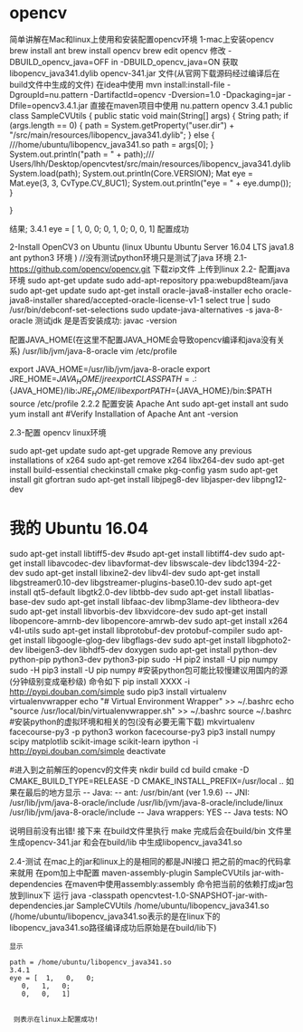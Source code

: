 # opencv
简单讲解在Mac和linux上使用和安装配置opencv环境
1-mac上安装opencv
brew install ant
brew install opencv
brew edit opencv
修改 -DBUILD_opencv_java=OFF in -DBUILD_opencv_java=ON 
获取libopencv_java341.dylib opencv-341.jar 文件(从官网下载源码经过编译后在build文件中生成的文件)
在idea中使用 mvn install:install-file -DgroupId=nu.pattern -DartifactId=opencv -Dversion=1.0 -Dpackaging=jar -Dfile=opencv3.4.1.jar
直接在maven项目中使用 
		<dependency>
            <groupId>nu.pattern</groupId>
            <artifactId>opencv</artifactId>
            <version>3.4.1</version>
        </dependency>
 public class SampleCVUtils {
    public static void main(String[] args) {
        String path;
        if (args.length == 0) {
            path = System.getProperty("user.dir") + "/src/main/resources/libopencv_java341.dylib";
        } else {
            ///home/ubuntu/libopencv_java341.so
            path = args[0];
        }
        System.out.println("path = " + path);/// Users/lhh/Desktop/opencvtest/src/main/resources/libopencv_java341.dylib
        System.load(path);
        System.out.println(Core.VERSION);
        Mat eye = Mat.eye(3, 3, CvType.CV_8UC1);
        System.out.println("eye = " + eye.dump());
    }

}

结果;
3.4.1
eye = [  1,   0,   0;
   0,   1,   0;
   0,   0,   1]
  配置成功

2-Install OpenCV3 on Ubuntu (linux Ubuntu Ubuntu Server 16.04 LTS java1.8 ant python3 环境 )
 //没有测试python环境只是测试了java 环境
 2.1- https://github.com/opencv/opencv.git 下载zip文件 
 上传到linux 
 2.2- 配置java环境
sudo apt-get update
sudo add-apt-repository ppa:webupd8team/java
sudo apt-get update
sudo apt-get install oracle-java8-installer
echo oracle-java8-installer shared/accepted-oracle-license-v1-1 select true | sudo /usr/bin/debconf-set-selections
sudo update-java-alternatives -s java-8-oracle
测试jdk 是是否安装成功:
javac -version

配置JAVA_HOME(在这里不配置JAVA_HOME会导致opencv编译和java没有关系)
/usr/lib/jvm/java-8-oracle
vim /etc/profile

export JAVA_HOME=/usr/lib/jvm/java-8-oracle
export JRE_HOME=${JAVA_HOME}/jre   
export CLASSPATH=.:${JAVA_HOME}/lib:${JRE_HOME}/lib  
export PATH=${JAVA_HOME}/bin:$PATH
source /etc/profile
2.2.2
配置安装 Apache Ant
sudo apt-get install ant
sudo yum install ant
#Verify Installation of Apache Ant
ant -version

 2.3-配置 opencv linux环境

 sudo apt-get update
 sudo apt-get upgrade
Remove any previous installations of x264
sudo apt-get remove x264 libx264-dev
sudo apt-get install build-essential checkinstall cmake pkg-config yasm
sudo apt-get install git gfortran
sudo apt-get install libjpeg8-dev libjasper-dev libpng12-dev
# 我的 Ubuntu 16.04
sudo apt-get install libtiff5-dev
#sudo apt-get install libtiff4-dev 
sudo apt-get install libavcodec-dev libavformat-dev libswscale-dev libdc1394-22-dev
sudo apt-get install libxine2-dev libv4l-dev
sudo apt-get install libgstreamer0.10-dev libgstreamer-plugins-base0.10-dev
sudo apt-get install qt5-default libgtk2.0-dev libtbb-dev
sudo apt-get install libatlas-base-dev
sudo apt-get install libfaac-dev libmp3lame-dev libtheora-dev
sudo apt-get install libvorbis-dev libxvidcore-dev
sudo apt-get install libopencore-amrnb-dev libopencore-amrwb-dev
sudo apt-get install x264 v4l-utils
sudo apt-get install libprotobuf-dev protobuf-compiler
sudo apt-get install libgoogle-glog-dev libgflags-dev
sudo apt-get install libgphoto2-dev libeigen3-dev libhdf5-dev doxygen
sudo apt-get install python-dev python-pip python3-dev python3-pip
sudo -H pip2 install -U pip numpy
sudo -H pip3 install -U pip numpy
#安装python包可能比较慢建议用国内的源(分钟级别变成毫秒级) 命令如下 pip install XXXX  -i http://pypi.douban.com/simple 
sudo pip3 install virtualenv virtualenvwrapper
echo "# Virtual Environment Wrapper"  >> ~/.bashrc
echo "source /usr/local/bin/virtualenvwrapper.sh" >> ~/.bashrc
source ~/.bashrc
#安装python的虚拟环境和相关的包(没有必要无需下载)
mkvirtualenv facecourse-py3 -p python3
workon facecourse-py3
pip3 install numpy scipy matplotlib scikit-image scikit-learn ipython -i http://pypi.douban.com/simple 
deactivate

#进入到之前解压的opencv的文件夹
nkdir build 
cd build 
cmake -D CMAKE_BUILD_TYPE=RELEASE -D CMAKE_INSTALL_PREFIX=/usr/local ..
   如果在最后的地方显示
		--  Java:
		--     ant:                         /usr/bin/ant (ver 1.9.6)
		--     JNI:                         /usr/lib/jvm/java-8-oracle/include /usr/lib/jvm/java-8-oracle/include/linux /usr/lib/jvm/java-8-oracle/include
		--     Java wrappers:               YES
		--     Java tests:                  NO

   说明目前没有出错!
   接下来 在build文件里执行
  make
  完成后会在build/bin 文件里生成opencv-341.jar 和会在build/lib 中生成libopencv_java341.so   

2.4-测试
在mac上的jar和linux上的是相同的都是JNI接口
把之前的mac的代码拿来就用
在pom加上中配置
<build>
        <plugins>
            <plugin>
                <artifactId>maven-assembly-plugin</artifactId>
                <configuration>
                    <archive>
                        <manifest>
                            <mainClass>SampleCVUtils</mainClass>
                        </manifest>
                    </archive>
                    <descriptorRefs>
                        <descriptorRef>jar-with-dependencies</descriptorRef>
                    </descriptorRefs>
                </configuration>
            </plugin>
        </plugins>
    </build>
    在maven中使用assembly:assembly 命令把当前的依赖打成jar包 放到linux下 
    运行 java -classpath opencvtest-1.0-SNAPSHOT-jar-with-dependencies.jar SampleCVUtils /home/ubuntu/libopencv_java341.so (/home/ubuntu/libopencv_java341.so表示的是在linux下的libopencv_java341.so路径编译成功后原始是在build/lib下)

    显示

    path = /home/ubuntu/libopencv_java341.so
	3.4.1
	eye = [  1,   0,   0;
	   0,   1,   0;
	   0,   0,   1]


	 则表示在linux上配置成功!
